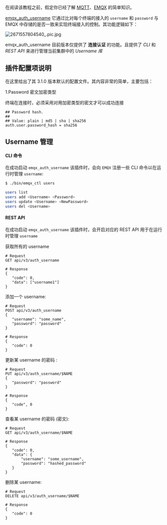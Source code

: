 在阅读该教程之前，假定你已经了解 [MQTT](https://docs.oasis-open.org/mqtt/mqtt/v3.1.1/os/mqtt-v3.1.1-os.html)、[EMQX](https://github.com/emqx/emqx) 的简单知识。



[emqx_auth_username](https://github.com/emqx/emqx-auth-username/) 它通过比对每个终端的接入的 `username` 和 `password` 与 EMQX 中存储的是否一致来实现终端接入的控制。其功能逻辑如下：

![2671557804540_.pic.jpg](https://static.emqx.net/images/1a54b88722d76486f22ebc1215b4e7bb.jpg)

emqx_auth_username 目前版本仅提供了 **连接认证** 的功能。且提供了 *CLI* 和 *REST API* 来进行管理当前集群中的 *Username 库*



## 插件配置项说明

在这里给出了其 3.1.0 版本默认的配置文件。其内容非常的简单，主要包括：

1.Password 密文加密类型

终端在连接时，必须采用对用加密类型的密文才可以成功连接

```properties
## Password hash.
##
## Value: plain | md5 | sha | sha256
auth.user.password_hash = sha256
```



## Username 管理

#### CLI 命令

在成功启动 `emqx_auth_username` 该插件时，会向 `EMQX` 注册一些 CLI 命令以在运行时管理 `username`:

```bash
$ ./bin/emqx_ctl users

users list                                     
users add <Username> <Password>                
users update <Username> <NewPassword>          
users del <Username>                           
```



#### REST API

在成功启动 `emqx_auth_username` 该插件时，会开启对应的 REST API 用于在运行时管理 `username`



获取所有的 username

```
# Request
GET api/v3/auth_username

# Response
{
   "code": 0,
   "data": ["username1"]
}
```



添加一个 username:

```
# Request
POST api/v3/auth_username
{
   "username": "some_name",
   "password": "password"
}

# Response
{
   "code": 0
}
```



更新某 username 的密码 :

```
# Request
PUT api/v3/auth_username/$NAME
{
   "password": "password"
}

# Response
{
   "code", 0
}
```



查看某 username 的密码 (密文):

```
# Request
GET api/v3/auth_username/$NAME

# Response
{
   "code": 0,
   "data": {
       "username": "some_username",
       "password": "hashed_password"
   }
}
```



删除某 username:

```
# Request
DELETE api/v3/auth_username/$NAME

# Response
{
   "code": 0
}
```

